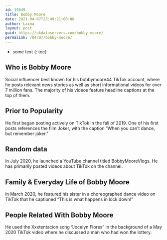 ```yaml
---
id: 19849
title: Bobby Moore
date: 2021-04-07T23:49:21+00:00
author: Laima
layout: post
guid: https://ukdataservers.com/bobby-moore/
permalink: /04/07/bobby-moore/
---
```


* some text
{: toc}


## Who is Bobby Moore
                  
                  
                  
Social influencer best known for his bobbymoore44 TikTok account, where he posts relevant news stories as well as short informational videos for over 7 million fans. The majority of his videos feature headline captions at the top of them. 
                  
              
            
              
            
                
                
                
## Prior to Popularity
                  
                  
                  
He first began posting actively on TikTok in the fall of 2019. One of his first posts references the film Joker, with the caption &#8220;When you can&#8217;t dance, but remember joker.&#8221; 
                  
              
            
              
            
                
                
                
## Random data
                  
                  
                  
In July 2020, he launched a YouTube channel titled BobbyMooreVlogs. He has primarily posted videos about TikTok on the channel. 
                  
              
            
              
            
                
                
                
## Family & Everyday Life of Bobby Moore
                  
                  
                  
In March 2020, he featured his sister in a choreographed dance video on TikTok that he captioned &#8220;This is what happens in lock down!&#8221; 
                  
              
            
              
            
                
                
                
## People Related With Bobby Moore
                  
                  
                  
He used the Xxxtentacion song &#8220;Jocelyn Flores&#8221; in the background of a May 2020 TikTok video where he discussed a man who had won the lottery. 
                  
              
            
              
            
                
              
            
              
              
            
            
              
            
          
          
          